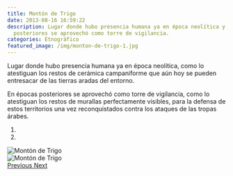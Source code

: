 ```yaml
---
title: Montón de Trigo
date: 2013-08-16 16:59:22
description: Lugar donde hubo presencia humana ya en época neolítica y que en épocas
  posteriores se aprovechó como torre de vigilancia.
categories: Etnográfico
featured_image: /img/monton-de-trigo-1.jpg
---
```



Lugar donde hubo presencia humana ya en época neolítica, como lo atestiguan los restos de cerámica campaniforme que aún hoy se pueden entresacar de las tierras aradas del entorno.

En épocas posteriores se aprovechó como torre de vigilancia, como lo atestiguan los restos de murallas perfectamente visibles, para la defensa de estos territorios una vez reconquistados contra los ataques de las tropas árabes.

<div id="myCarousel" class="carousel slide" df-ride="carousel">
  <!-- Indicators -->
  <ol class="carousel-indicators">
    <li df-target="#myCarousel" df-slide-to="0" class="active"></li>
    <li df-target="#myCarousel" df-slide-to="1"></li>
  </ol>
  <!-- Wrapper for slides -->
  <div class="carousel-inner" role="listbox">
    <div class="item active">
      <img src="/img/monton-de-trigo-1.jpg" alt="Montón de Trigo">
    </div>
    <div class="item">
      <img src="/img/monton-de-trigo-2.jpg" alt="Montón de Trigo">
    </div>
  <!-- Left and right controls -->
  <a class="left carousel-control" href="#myCarousel" role="button" df-slide="prev">
    <span class="glyphicon glyphicon-chevron-left" aria-hidden="true"></span>
    <span class="sr-only">Previous</span>
  </a>
  <a class="right carousel-control" href="#myCarousel" role="button" df-slide="next">
    <span class="glyphicon glyphicon-chevron-right" aria-hidden="true"></span>
    <span class="sr-only">Next</span>
  </a>
</div>
